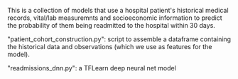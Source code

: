 This is a collection of models that use a hospital patient's historical medical
records, vital/lab measuremnts and socioeconomic information to predict the 
probability of them being readmitted to the hospital within 30 days.  

"patient_cohort_construction.py": script to assemble a dataframe containing the 
   historical data and observations (which we use as features for the model).

"readmissions_dnn.py": a TFLearn deep neural net model

